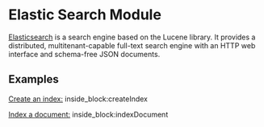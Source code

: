 # Elastic Search Module

[Elasticsearch](https://www.elastic.co/elasticsearch/) is a search engine based on the Lucene library. It provides a distributed, multitenant-capable full-text search engine with an HTTP web interface and schema-free JSON documents.

## Examples

<!--codeinclude-->
[Create an index:](../../src/modules/elastic-search/elasticsearch-container.test.ts) inside_block:createIndex
<!--/codeinclude-->

<!--codeinclude-->
[Index a document:](../../src/modules/elastic-search/elasticsearch-container.test.ts) inside_block:indexDocument
<!--/codeinclude-->
